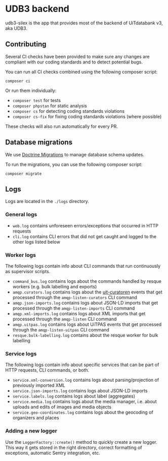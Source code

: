 # UDB3 backend

udb3-silex is the app that provides most of the backend of UiTdatabank v3, aka UDB3.

## Contributing

Several CI checks have been provided to make sure any changes are compliant with our coding standards and to detect potential bugs.

You can run all CI checks combined using the following composer script:
```
composer ci
```

Or run them individually:

- `composer test` for tests
- `composer phpstan` for static analysis
- `composer cs` for detecting coding standards violations
- `composer cs-fix` for fixing coding standards violations (where possible)

These checks will also run automatically for every PR.

## Database migrations

We use [Doctrine Migrations](http://doctrine-migrations.readthedocs.org/en/latest/index.html) to manage database schema updates.

To run the migrations, you can use the following composer script:
```
composer migrate
```

## Logs

Logs are located in the `./logs` directory.

### General logs

- `web.log` contains unforeseen errors/exceptions that occurred in HTTP requests
- `cli.log` contains CLI errors that did not get caught and logged to the other logs listed below
  
### Worker logs

The following logs contain info about CLI commands that run continuously as supervisor scripts.

- `command_bus.log` contains logs about the commands handled by resque workers (e.g. bulk labelling and exports)
- `amqp.curators.log` contains logs about the [uit-curatoren](https://github.com/cultuurnet/uit-curatoren/) events that get processed through the `amqp-listen-curators` CLI command
- `amqp.json-imports.log` contains logs about JSON-LD imports that get processed through the `amqp-listen-imports` CLI command
- `amqp.xml-imports.log` contains logs about XML imports that get processed through the `amqp-listen` CLI command
- `amqp.uitpas.log` contains logs about UiTPAS events that get processed through the `amqp-listen-uitpas` CLI command
- `resque.bulk-labelling.log` contains about the resque worker for bulk labelling
  
### Service logs

The following logs contain info about specific services that can be part of HTTP requests, CLI commands, or both.

- `service.xml-conversion.log` contains logs about parsing/projection of previously imported XML
- `service.json-imports.log` contains logs about JSON-LD imports
- `service.labels.log` contains logs about label (aggregates)
- `service.media.log` contains logs about the media manager, i.e. about uploads and edits of images and media objects
- `service.geo-coordinates.log` contains logs about the geocoding of organizers and places

### Adding a new logger

Use the `LoggerFactory::create()` method to quickly create a new logger. This way it gets stored in the right directory, correct formatting of exceptions, automatic Sentry integration, etc.
